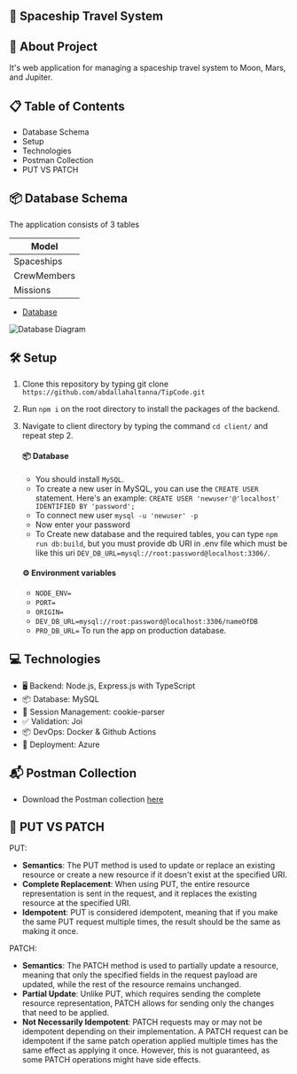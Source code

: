 ## 🚀 Spaceship Travel System

## 📜 About Project

It's web application for managing a spaceship travel system to Moon, Mars, and Jupiter.

## 📋 Table of Contents

- Database Schema
- Setup
- Technologies
- Postman Collection
- PUT VS PATCH

## 📦 Database Schema

The application consists of 3 tables

| Model       |
| ----------- |
| Spaceships  |
| CrewMembers |
| Missions    |

- [Database](https://drawsql.app/teams/abdallah-altanna/diagrams/spaceship-travel-system)

![Database Diagram](https://i.postimg.cc/3r6wsFCR/draw-SQL-image-export-2024-06-15.png)

## 🛠️ Setup

1. Clone this repository by typing git clone `https://github.com/abdallahaltanna/TipCode.git`

2. Run `npm i` on the root directory to install the packages of the backend.

3. Navigate to client directory by typing the command `cd client/` and repeat step 2.

   #### 📦 Database

   - You should install `MySQL`.
   - To create a new user in MySQL, you can use the `CREATE USER` statement. Here's an example: `CREATE USER 'newuser'@'localhost' IDENTIFIED BY 'password';`
   - To connect new user `mysql -u 'newuser' -p`
   - Now enter your password
   - To Create new database and the required tables, you can type `npm run db:build`, but you must provide db URI in .env file which must be like this uri `DEV_DB_URL=mysql://root:password@localhost:3306/`.

   #### ⚙️ Environment variables

   - `NODE_ENV=`
   - `PORT=`
   - `ORIGIN=`
   - `DEV_DB_URL=mysql://root:password@localhost:3306/nameOfDB`
   - `PRO_DB_URL=` To run the app on production database.

## 💻 Technologies

- 🖥️ Backend: Node.js, Express.js with TypeScript
- 📦 Database: MySQL
- 🍪 Session Management: cookie-parser
- ✅ Validation: Joi
- 📦 DevOps: Docker & Github Actions
- 🚀 Deployment: Azure

## 📬 Postman Collection

- Download the Postman collection [here](server/postman/Spaceship%20Travel%20System.postman_collection.json)

## 🔁 PUT VS PATCH

PUT:

- **Semantics**: The PUT method is used to update or replace an existing resource or create a new resource if it doesn't exist at the specified URI.
- **Complete Replacement**: When using PUT, the entire resource representation is sent in the request, and it replaces the existing resource at the specified URI.
- **Idempotent**: PUT is considered idempotent, meaning that if you make the same PUT request multiple times, the result should be the same as making it once.

PATCH:

- **Semantics**: The PATCH method is used to partially update a resource, meaning that only the specified fields in the request payload are updated, while the rest of the resource remains unchanged.
- **Partial Update**: Unlike PUT, which requires sending the complete resource representation, PATCH allows for sending only the changes that need to be applied.
- **Not Necessarily Idempotent**: PATCH requests may or may not be idempotent depending on their implementation. A PATCH request can be idempotent if the same patch operation applied multiple times has the same effect as applying it once. However, this is not guaranteed, as some PATCH operations might have side effects.

